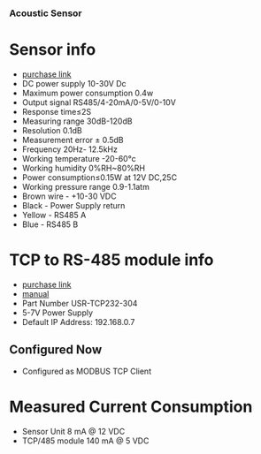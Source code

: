 ### Acoustic Sensor

# Sensor info
* [purchase link](https://www.aliexpress.us/item/3256801639491925.html)
* DC power supply 10-30V Dc
* Maximum power consumption 0.4w
* Output signal RS485/4-20mA/0-5V/0-10V
* Response time≤2S
* Measuring range 30dB-120dB
* Resolution 0.1dB
* Measurement error ± 0.5dB
* Frequency 20Hz- 12.5kHz
* Working temperature -20-60°c
* Working humidity 0%RH~80%RH
* Power consumption≤0.15W at 12V DC,25C
* Working pressure range 0.9-1.1atm
* Brown wire - +10-30 VDC
* Black - Power Supply return
* Yellow - RS485 A
* Blue - RS485 B

# TCP to RS-485 module info
* [purchase link](https://www.aliexpress.us/item/2255800110028561.html)
* [manual](USR-TCP232-304-User-Manual_V1.0.3.01.pdf)
* Part Number USR-TCP232-304
* 5-7V Power Supply
* Default IP Address: 192.168.0.7

## Configured Now
* Configured as MODBUS TCP Client

# Measured Current Consumption
* Sensor Unit 8 mA @ 12 VDC
* TCP/485 module 140 mA @ 5 VDC
